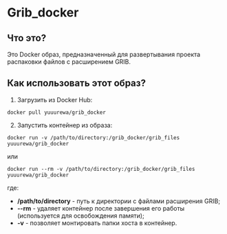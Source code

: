 # Grib_docker
## Что это?
Это Docker образ, предназначенный для развертывания проекта распаковки файлов с расширением GRIB.
## Как использовать этот образ?

1. Загрузить из Docker Hub: 
```
docker pull yuuurewa/grib_docker
```

2. Запустить контейнер из образа: 
```
docker run -v /path/to/directory:/grib_docker/grib_files yuuurewa/grib_docker
``` 
или 
```
docker run --rm -v /path/to/directory:/grib_docker/grib_files yuuurewa/grib_docker
```

где: 
+ **/path/to/directory** - путь к директории с файлами расширения GRIB; 
+ **--rm** - удаляет контейнер после завершения его работы (используется для освобождения памяти); 
+ **-v** - позволяет монтировать папки хоста в контейнер.
